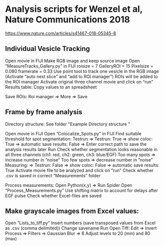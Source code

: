 # Analysis scripts for Wenzel et al, Nature Communications 2018
https://www.nature.com/articles/s41467-018-05345-8


## Individual Vesicle Tracking

Open movie in FIJI
Make RGB image and keep source image
Open ”MeasureTracks_Gallery.py” in FIJI
        roisize = 7
        GalleryROI = 15
        Pixelsize = 0.080
        framerate = 0.33
Use point tool to track one vesicle in the RGB image (Activate “auto next slice” and “add to ROI manager”)
ROIs will be added to the ROI manager
Activate original three channel movie and click on “run”
Results table: Copy values to an spreadsheet

Save ROIs: Roi manager => More => Save




## Frame by frame analysis


Directory structure: See folder "Example Directory structure "


Open movie in FIJI
Open ”Colocalize_Spots.py” in FIJI
Find suitable threshold for spot segmentation: Testrun
=> Testrun: True 
=> show coloc: True
=> automatic save results: False
=> Enter correct path to save the analysis results later
Run
Check whether segmentation looks reasonable in all three channels (ch1: red, ch2: green, ch3: blue/EGF)
Too many spots => increase number in ”noise”
Too few spots => decrease number in ”noise”
Measuring: 
=> Testrun: False
=> show coloc: False
=> automatic save results: True
Activate movie file to be analyzed and click on ”run”
Check whether .csv is saved in correct ”Measurements” folder

Process measurements:
Open Python(x,y) => Run Spider
Open ”Process_Measurements.py”
Use shifting matrix to account for delays after EGF pulse 
Check whether Excel-files are saved 

## Make grayscale images from Excel values:
Open ”Lists_to_tiff.py”
Insert numbers (save transposed values from Excel as .csv (comma delimited))
Change savename
Run
Open Tiff:
Edit => invert
Process => Filters => Gaussian Blur => 6
Adjust levels to 20 (min) and 80 (max)
